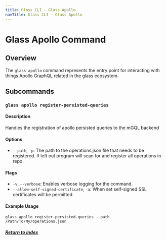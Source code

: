 ```yaml
---
title: Glass CLI - Glass Apollo
navTitle: Glass CLI - Glass Apollo
---
```


# **Glass Apollo Command**

## **Overview**
The `glass apollo` command represents the entry point for interacting with things Apollo GraphQL related in the glass ecosystem. 

## **Subcommands**
### **`glass apollo register-persisted-queries`**
#### **Description**
Handles the registration of apollo persisted queries to the mGQL backend
#### **Options**
- `--path`, `-p`: The path to the operations.json file that needs to be registered. If left out program will scan for and register all operations in repo.
#### **Flags**
- `-v`, `--verbose`: Enables verbose logging for the command.
- `--allow-self-signed-certificate`, `-a`: When set self-signed SSL certificates will be permitted
#### **Example Usage**
```
glass apollo register-persisted-queries --path /Path/To/My/operations.json
```

##### [Return to index](../index.md)